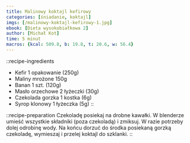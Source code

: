 ```yaml
---
title: Malinowy koktajl kefirowy
categories: [śniadanie, koktajl]
imgs: [/malinowy-koktajl-kefirowy-1.jpg]
ebook: [Dieta wysokobiałkowa 2]
author: [Michał Kot]
time: 5 minut
macros: {kcal: 509.8, b: 19.8, t: 20.6, w: 56.4}
---
```


::recipe-ingredients
- Kefir 1 opakowanie (250g)
- Maliny mrożone 150g
- Banan 1 szt. (120g)
- Masło orzechowe 2 łyżeczki (30g)
- Czekolada gorzka 1 kostka (6g)
- Syrop klonowy 1 łyżeczka (5g)
::

::recipe-preparation
Czekoladę posiekaj na drobne kawałki. W blenderze umieść wszystkie składniki (poza czekoladą) i zmiksuj. W razie potrzeby dolej odrobinę wody. Na końcu dorzuć do środka posiekaną gorzką czekoladę, wymieszaj i przelej koktajl do szklanki.
::